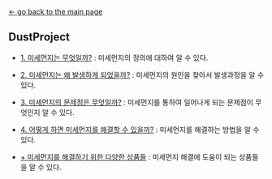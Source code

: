 [← go back to the main page](https://juhye96.github.io/)

## DustProject
- [1. 미세먼지는 무엇일까?](a.md)
: 미세먼지의 정의에 대하여 알 수 있다.

- [2. 미세먼지는 왜 발생하게 되었을까?](b.md)
: 미세먼지의 원인을 찾아서 발생과정을 알 수 있다.

- [3. 미세먼지의 문제점은 무엇일까?](c.md)
: 미세먼지를 통하여 일어나게 되는 문제점이 무엇인지 알 수 있다.

- [4. 어떻게 하면 미세먼지를 해결할 수 있을까?](d.md)
: 미세먼지를 해결하는 방법을 알 수 있다.

- [+ 미세먼지를 해결하기 위한 다양한 상품들](e.md)
: 미세먼지 해결에 도움이 되는 상품들을 알 수 있다.
	

